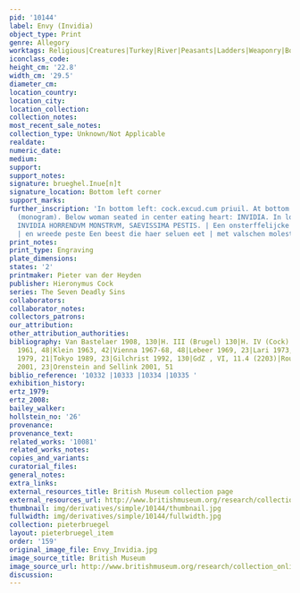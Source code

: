 ```yaml
---
pid: '10144'
label: Envy (Invidia)
object_type: Print
genre: Allegory
worktags: Religious|Creatures|Turkey|River|Peasants|Ladders|Weaponry|Boat
iconclass_code:
height_cm: '22.8'
width_cm: '29.5'
diameter_cm:
location_country:
location_city:
location_collection:
collection_notes:
most_recent_sale_notes:
collection_type: Unknown/Not Applicable
realdate:
numeric_date:
medium:
support:
support_notes:
signature: brueghel.Inue[n]t
signature_location: Bottom left corner
support_marks:
further_inscription: 'In bottom left: cock.excud.cum priuil. At bottom center: PAME
  (monogram). Below woman seated in center eating heart: INVIDIA. In lower margin:
  INVIDIA HORRENDVM MONSTRVM, SAEVISSIMA PESTIS. | Een onsterffelijcke doot es nijt
  | en wreede peste Een beest die haer seluen eet | met valschen moleste.'
print_notes:
print_type: Engraving
plate_dimensions:
states: '2'
printmaker: Pieter van der Heyden
publisher: Hieronymus Cock
series: The Seven Deadly Sins
collaborators:
collaborator_notes:
collectors_patrons:
our_attribution:
other_attribution_authorities:
bibliography: Van Bastelaer 1908, 130|H. III (Brugel) 130|H. IV (Cock) 240|Feinblatt
  1961, 48|Klein 1963, 42|Vienna 1967-68, 48|Lebeer 1969, 23|Lari 1973, 125|Vallese
  1979, 21|Tokyo 1989, 23|Gilchrist 1992, 130|GdZ , VI, 11.4 (2203)|Rouir 1996|Hamburg
  2001, 23|Orenstein and Sellink 2001, 51
biblio_reference: '10332 |10333 |10334 |10335 '
exhibition_history:
ertz_1979:
ertz_2008:
bailey_walker:
hollstein_no: '26'
provenance:
provenance_text:
related_works: '10081'
related_works_notes:
copies_and_variants:
curatorial_files:
general_notes:
extra_links:
external_resources_title: British Museum collection page
external_resources_url: http://www.britishmuseum.org/research/collection_online/collection_object_details.aspx
thumbnail: img/derivatives/simple/10144/thumbnail.jpg
fullwidth: img/derivatives/simple/10144/fullwidth.jpg
collection: pieterbruegel
layout: pieterbruegel_item
order: '159'
original_image_file: Envy_Invidia.jpg
image_source_title: British Museum
image_source_url: http://www.britishmuseum.org/research/collection_online/collection_object_details/collection_image_gallery.aspx
discussion:
---
```

